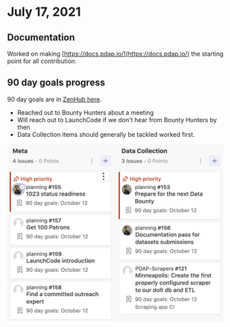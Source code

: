 # July 17, 2021

## Documentation

Worked on making [https://docs.pdap.io/](https://docs.pdap.io/) the starting point for all contribution.

## 90 day goals progress

90 day goals are in [ZenHub here](https://app.zenhub.com/workspaces/pdap-60c27f7c663f25000ecd60c1/issues/police-data-accessibility-project/planning/155).

* Reached out to Bounty Hunters about a meeting
* Will reach out to LaunchCode if we don't hear from Bounty Hunters by then
* Data Collection items should generally be tackled worked first.

![](<../../.gitbook/assets/Screen Shot 2021-07-17 at 6.12.13 PM.png>)

